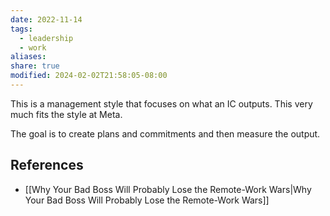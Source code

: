 ```yaml
---
date: 2022-11-14
tags:
  - leadership
  - work
aliases: 
share: true
modified: 2024-02-02T21:58:05-08:00
---
```

This is a management style that focuses on what an IC outputs. This very much fits the style at Meta. 

The goal is to create plans and commitments and then measure the output. 
## References
- [[Why Your Bad Boss Will Probably Lose the Remote-Work Wars|Why Your Bad Boss Will Probably Lose the Remote-Work Wars]]